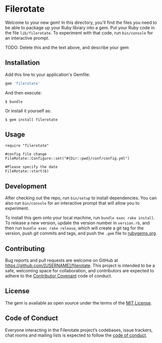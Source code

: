 # Filerotate

Welcome to your new gem! In this directory, you'll find the files you need to be able to package up your Ruby library into a gem. Put your Ruby code in the file `lib/filerotate`. To experiment with that code, run `bin/console` for an interactive prompt.

TODO: Delete this and the text above, and describe your gem

## Installation

Add this line to your application's Gemfile:

```ruby
gem 'filerotate'
```

And then execute:

    $ bundle

Or install it yourself as:

    $ gem install filerotate

## Usage

```
require "filerotate"

#config file change
FileRotate::Configure::set("#{Dir::pwd}/conf/config.yml")

#Please specify the date
FileRotate::start(6)
```

## Development

After checking out the repo, run `bin/setup` to install dependencies. You can also run `bin/console` for an interactive prompt that will allow you to experiment.

To install this gem onto your local machine, run `bundle exec rake install`. To release a new version, update the version number in `version.rb`, and then run `bundle exec rake release`, which will create a git tag for the version, push git commits and tags, and push the `.gem` file to [rubygems.org](https://rubygems.org).

## Contributing

Bug reports and pull requests are welcome on GitHub at https://github.com/[USERNAME]/filerotate. This project is intended to be a safe, welcoming space for collaboration, and contributors are expected to adhere to the [Contributor Covenant](http://contributor-covenant.org) code of conduct.

## License

The gem is available as open source under the terms of the [MIT License](https://opensource.org/licenses/MIT).

## Code of Conduct

Everyone interacting in the Filerotate project’s codebases, issue trackers, chat rooms and mailing lists is expected to follow the [code of conduct](https://github.com/[USERNAME]/filerotate/blob/master/CODE_OF_CONDUCT.md).
